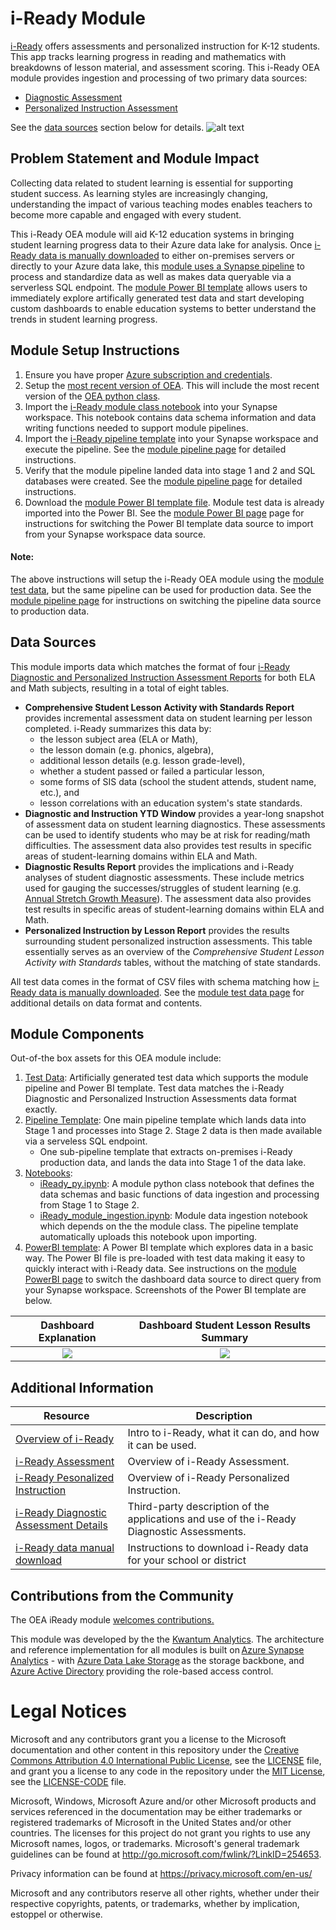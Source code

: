 # i-Ready Module

[i-Ready](https://www.curriculumassociates.com) offers assessments and personalized instruction for K-12 students. This app tracks learning progress in reading and mathematics with breakdowns of lesson material, and assessment scoring. This i-Ready OEA module provides ingestion and processing of two primary data sources:
- [Diagnostic Assessment](https://www.curriculumassociates.com/programs/i-ready-assessment/diagnostic)  
- [Personalized Instruction Assessment](https://www.curriculumassociates.com/programs/i-ready-learning/personalized-instruction) 

See the [data sources](https://github.com/microsoft/OpenEduAnalytics/tree/main/modules/Digital_Learning_Apps_and_Platforms/iReady#data-sources) section below for details.
![alt text](https://github.com/microsoft/OpenEduAnalytics/blob/main/modules/Digital_Learning_Apps_and_Platforms/iReady/docs/images/iReady%20landing%20readme%20picture.png)

## Problem Statement and Module Impact

Collecting data related to student learning is essential for supporting student success. As learning styles are increasingly changing, understanding the impact of various teaching modes enables teachers to become more capable and engaged with every student.

This i-Ready OEA module will aid K-12 education systems in bringing student learning progress data to their Azure data lake for analysis. Once [i-Ready data is manually downloaded](https://support.curriculumassociates.com/s/article/How-do-I-export-i-Ready-data) to either on-premises servers or directly to your Azure data lake, this [module uses a Synapse pipeline](https://github.com/microsoft/OpenEduAnalytics/tree/main/modules/Digital_Learning_Apps_and_Platforms/iReady/pipeline) to process and standardize data as well as makes data queryable via a serverless SQL endpoint. The [module Power BI template](https://github.com/microsoft/OpenEduAnalytics/tree/main/modules/Digital_Learning_Apps_and_Platforms/iReady/powerbi) allows users to immediately explore artifically generated test data and start developing custom dashboards to enable education systems to better understand the trends in student learning progress. 

## Module Setup Instructions

1. Ensure you have proper [Azure subscription and credentials](https://github.com/microsoft/OpenEduAnalytics#what-you-need).
2. Setup the [most recent version of OEA](https://github.com/microsoft/OpenEduAnalytics#setup). This will include the most recent version of the [OEA python class](https://github.com/microsoft/OpenEduAnalytics/blob/main/framework/notebook/OEA_py.ipynb).
3. Import the [i-Ready module class notebook](https://github.com/microsoft/OpenEduAnalytics/blob/main/modules/Digital_Learning_Apps_and_Platforms/iReady/notebook/iReady_py.ipynb) into your Synapse workspace. This notebook contains data schema information and data writing functions needed to support module pipelines. 
4. Import the [i-Ready pipeline template](https://github.com/microsoft/OpenEduAnalytics/blob/main/modules/Digital_Learning_Apps_and_Platforms/iReady/pipeline/iready_pipeline_template.zip) into your Synapse workspace and execute the pipeline. See the [module pipeline page](https://github.com/microsoft/OpenEduAnalytics/tree/main/modules/Digital_Learning_Apps_and_Platforms/iReady/pipeline) for detailed instructions.
5. Verify that the module pipeline landed data into stage 1 and 2 and SQL databases were created. See the [module pipeline page](https://github.com/microsoft/OpenEduAnalytics/tree/main/modules/Digital_Learning_Apps_and_Platforms/iReady/pipeline) for detailed instructions.
6. Download the [module Power BI template file](https://github.com/microsoft/OpenEduAnalytics/tree/main/modules/Digital_Learning_Apps_and_Platforms/iReady/powerbi). Module test data is already imported into the Power BI. See the [module Power BI page](https://github.com/microsoft/OpenEduAnalytics/tree/main/modules/Digital_Learning_Apps_and_Platforms/iReady/powerbi) page for instructions for switching the Power BI template data source to import from your Synapse workspace data source.

#### Note: 
The above instructions will setup the i-Ready OEA module using the [module test data](https://github.com/microsoft/OpenEduAnalytics/tree/main/modules/Digital_Learning_Apps_and_Platforms/iReady/test_data), but the same pipeline can be used for production data. See the [module pipeline page](https://github.com/microsoft/OpenEduAnalytics/tree/main/modules/Digital_Learning_Apps_and_Platforms/iReady/pipeline) for instructions on switching the pipeline data source to production data.

## Data Sources

This module imports data which matches the format of four [i-Ready Diagnostic and Personalized Instruction Assessment Reports](https://www.curriculumassociates.com/programs/i-ready-assessment) for both ELA and Math subjects, resulting in a total of eight tables.
- <strong>Comprehensive Student Lesson Activity with Standards Report</strong> provides incremental assessment data on student learning per lesson completed. i-Ready summarizes this data by:
    - the lesson subject area (ELA or Math), 
    - the lesson domain (e.g. phonics, algebra), 
    - additional lesson details (e.g. lesson grade-level), 
    - whether a student passed or failed a particular lesson, 
    - some forms of SIS data (school the student attends, student name, etc.), and
    - lesson correlations with an education system's state standards.
- <strong>Diagnostic and Instruction YTD Window</strong> provides a year-long snapshot of assessment data on student learning diagnostics. These assessments can be used to identify students who may be at risk for reading/math difficulties. The assessment data also provides test results in specific areas of student-learning domains within ELA and Math. 
- <strong>Diagnostic Results Report</strong> provides the implications and i-Ready analyses of student diagnostic assessments. These include metrics used for gauging the successes/struggles of student learning (e.g. [Annual Stretch Growth Measure](https://www.curriculumassociates.com/access-and-equity/providing-a-path-to-proficiency-for-every-student)). The assessment data also provides test results in specific areas of student-learning domains within ELA and Math. 
- <strong>Personalized Instruction by Lesson Report</strong> provides the results surrounding student personalized instruction assessments. This table essentially serves as an overview of the <em>Comprehensive Student Lesson Activity with Standards</em> tables, without the matching of state standards.

All test data comes in the format of CSV files with schema matching how [i-Ready data is manually downloaded](https://support.curriculumassociates.com/s/article/How-do-I-export-i-Ready-data). See the [module test data page](https://github.com/microsoft/OpenEduAnalytics/tree/main/modules/Digital_Learning_Apps_and_Platforms/iReady/test_data) for additional details on data format and contents.

## Module Components

Out-of-the box assets for this OEA module include: 
1. [Test Data](https://github.com/microsoft/OpenEduAnalytics/tree/main/modules/Digital_Learning_Apps_and_Platforms/iReady/test_data): Artificially generated test data which supports the module pipeline and Power BI template. Test data matches the i-Ready Diagnostic and Personalized Instruction Assessments data format exactly.
2. [Pipeline Template](https://github.com/microsoft/OpenEduAnalytics/tree/main/modules/Digital_Learning_Apps_and_Platforms/iReady/pipeline): One main pipeline template which lands data into Stage 1 and processes into Stage 2. Stage 2 data is then made available via a serveless SQL endpoint.
    - One sub-pipeline template that extracts on-premises i-Ready production data, and lands the data into Stage 1 of the data lake.
3. [Notebooks](https://github.com/microsoft/OpenEduAnalytics/tree/main/modules/Digital_Learning_Apps_and_Platforms/iReady/notebook): 
    - [iReady_py.ipynb](https://github.com/microsoft/OpenEduAnalytics/blob/main/modules/Digital_Learning_Apps_and_Platforms/iReady/notebook/iReady_py.ipynb): A module python class notebook that defines the data schemas and basic functions of data ingestion and processing from Stage 1 to Stage 2.
    - [iReady_module_ingestion.ipynb](https://github.com/microsoft/OpenEduAnalytics/blob/main/modules/Digital_Learning_Apps_and_Platforms/iReady/notebook/iReady_module_ingestion.ipynb): Module data ingestion notebook which depends on the the module class. The pipeline template automatically uploads this notebook upon importing. 
4. [PowerBI template](https://github.com/microsoft/OpenEduAnalytics/tree/main/modules/Digital_Learning_Apps_and_Platforms/iReady/powerbi): A Power BI template which explores data in a basic way. The Power BI file is pre-loaded with test data making it easy to quickly interact with i-Ready data. See instructions on the [module PowerBI page](https://github.com/microsoft/OpenEduAnalytics/tree/main/modules/Digital_Learning_Apps_and_Platforms/iReady/powerbi) to switch the dashboard data source to direct query from your Synapse workspace. Screenshots of the Power BI template are below.

Dashboard Explanation  | Dashboard Student Lesson Results Summary
:-------------------------:|:-------------------------:
![](https://github.com/cviddenKwantum/OpenEduAnalytics/blob/main/modules/Digital_Learning_Apps_and_Platforms/iReady/docs/images/iReady%20Module%20Dashboard%20Explanation.png) |  ![](https://github.com/cviddenKwantum/OpenEduAnalytics/blob/main/modules/Digital_Learning_Apps_and_Platforms/iReady/docs/images/iReady%20Module%20Dashboard%20p1.png)  

## Additional Information

| Resource | Description |
| --- | --- |
| [Overview of i-Ready](https://www.curriculumassociates.com/) | Intro to i-Ready, what it can do, and how it can be used. |
| [i-Ready Assessment](https://www.curriculumassociates.com/programs/i-ready-assessment) | Overview of i-Ready Assessment. |
| [i-Ready Pesonalized Instruction](https://www.curriculumassociates.com/programs/i-ready-learning/personalized-instruction) | Overview of i-Ready Personalized Instruction. |
| [i-Ready Diagnostic Assessment Details](https://www.cde.state.co.us/uip/i-ready-assessment-description) | Third-party description of the applications and use of the i-Ready Diagnostic Assessments. |
| [i-Ready data manual download](https://support.curriculumassociates.com/s/article/How-do-I-export-i-Ready-data) | Instructions to download i-Ready data for your school or district |

## Contributions from the Community

The OEA iReady module [welcomes contributions.](https://github.com/microsoft/OpenEduAnalytics/blob/main/CONTRIBUTING.md) 

This module was developed by the the [Kwantum Analytics](https://www.kwantumedu.com/). The architecture and reference implementation for all modules is built on [Azure Synapse Analytics](https://azure.microsoft.com/en-us/services/synapse-analytics/) - with [Azure Data Lake Storage](https://docs.microsoft.com/en-us/azure/storage/blobs/data-lake-storage-introduction) as the storage backbone, and [Azure Active Directory](https://azure.microsoft.com/en-us/services/active-directory/) providing the role-based access control.

# Legal Notices

Microsoft and any contributors grant you a license to the Microsoft documentation and other content
in this repository under the [Creative Commons Attribution 4.0 International Public License](https://creativecommons.org/licenses/by/4.0/legalcode),
see the [LICENSE](LICENSE) file, and grant you a license to any code in the repository under the [MIT License](https://opensource.org/licenses/MIT), see the
[LICENSE-CODE](LICENSE-CODE) file.

Microsoft, Windows, Microsoft Azure and/or other Microsoft products and services referenced in the documentation
may be either trademarks or registered trademarks of Microsoft in the United States and/or other countries.
The licenses for this project do not grant you rights to use any Microsoft names, logos, or trademarks.
Microsoft's general trademark guidelines can be found at http://go.microsoft.com/fwlink/?LinkID=254653.

Privacy information can be found at https://privacy.microsoft.com/en-us/

Microsoft and any contributors reserve all other rights, whether under their respective copyrights, patents,
or trademarks, whether by implication, estoppel or otherwise.
